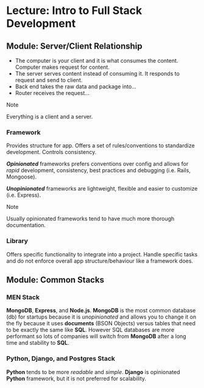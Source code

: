# Lecture: Intro to Full Stack Development

## Module: Server/Client Relationship

- The computer is your client and it is what consumes the content. Computer makes request for content.
- The server serves content instead of consuming it. It responds to request and send to client.
- Back end takes the raw data and package into...
- Router receives the request...

> [!NOTE]
> Everything is a client and a server.

### Framework

Provides structure for app. Offers a set of rules/conventions to standardize development. Controls consistency.

**_Opinionated_** frameworks prefers conventions over config and allows for _rapid_ development, consistency, best practices and debugging (i.e. Rails, Mongoose).

**_Unopinionated_** frameworks are lightweight, flexible and easier to customize (i.e. Express).

> [!NOTE]
> Usually opinionated frameworks tend to have much more thorough documentation.

### Library

Offers specific functionality to integrate into a project. Handle specific tasks and do not enforce overall app structure/behaviour like a framework does.

## Module: Common Stacks

### MEN Stack

**MongoDB**, **Express**, and **Node.js**. **MongoDB** is the most common database (db) for startups because it is _unopinionated_ and allows you to change it on the fly because it uses **documents** (BSON Objects) versus tables that need to be exactly the same like **SQL**. However SQL databases are more performant so lots of companies will switch from **MongoDB** after a long time and stability to **SQL**.

### Python, Django, and Postgres Stack

**Python** tends to be more _readable_ and _simple_. **Django** is opinionated **Python** framework, but it is not preferred for scalability.
